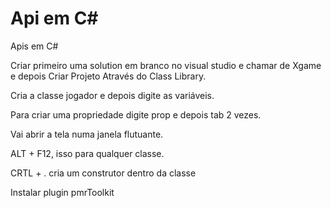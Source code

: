# Api em C#
Apis em C#

Criar primeiro uma solution em branco no visual studio e chamar de Xgame e depois Criar Projeto Através do Class Library.

Cria a classe jogador e depois digite as variáveis.

Para criar uma propriedade digite prop e depois tab 2 vezes.

Vai abrir a tela numa janela flutuante.

ALT + F12, isso para qualquer classe.

CRTL + . cria um construtor dentro da classe

Instalar plugin pmrToolkit








